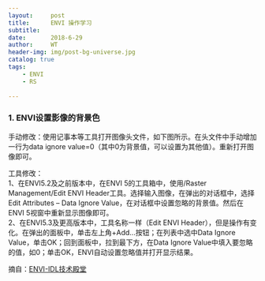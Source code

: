 ```yaml
---
layout:     post
title:      ENVI 操作学习
subtitle:   
date:       2018-6-29
author:     WT
header-img: img/post-bg-universe.jpg
catalog: true
tags:
    - ENVI
    - RS
    
---
```

### 1. ENVI设置影像的背景色 ###  
  手动修改：使用记事本等工具打开图像头文件，如下图所示。在头文件中手动增加一行为data ignore value=0（其中0为背景值，可以设置为其他值）。重新打开图像即可。  
  
  工具修改：  
  1、在ENVI5.2及之前版本中，在ENVI 5的工具箱中，使用/Raster Management/Edit ENVI Header工具。选择输入图像，在弹出的对话框中，选择Edit Attributes – Data Ignore Value，在对话框中设置忽略的背景值。然后在ENVI 5视窗中重新显示图像即可。  
  2、在ENVI5.3及更高版本中，工具名称一样（Edit ENVI Header），但是操作有变化。在弹出的面板中，单击左上角+Add...按钮；在列表中选中Data Ignore Value，单击OK；回到面板中，拉到最下方，在Data Ignore Value中填入要忽略的值，如0；单击OK，ENVI自动设置忽略值并打开显示结果。

摘自：[ENVI-IDL技术殿堂](http://blog.sina.com.cn/s/blog_764b1e9d01019gp4.html)  
 


  
  
  
